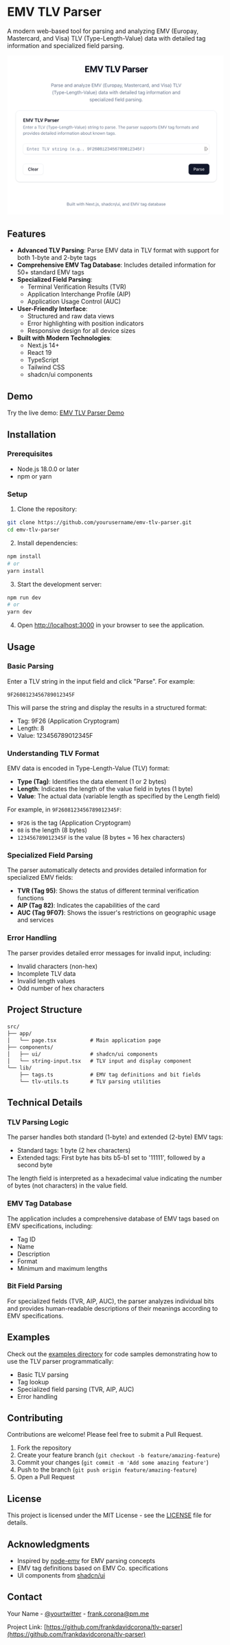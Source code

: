 # EMV TLV Parser

A modern web-based tool for parsing and analyzing EMV (Europay, Mastercard, and Visa) TLV (Type-Length-Value) data with detailed tag information and specialized field parsing.

![EMV TLV Parser Screenshot](/public/images/tlv-parser.png)

## Features

- **Advanced TLV Parsing**: Parse EMV data in TLV format with support for both 1-byte and 2-byte tags
- **Comprehensive EMV Tag Database**: Includes detailed information for 50+ standard EMV tags
- **Specialized Field Parsing**:
  - Terminal Verification Results (TVR)
  - Application Interchange Profile (AIP)
  - Application Usage Control (AUC)
- **User-Friendly Interface**:
  - Structured and raw data views
  - Error highlighting with position indicators
  - Responsive design for all device sizes
- **Built with Modern Technologies**:
  - Next.js 14+
  - React 19
  - TypeScript
  - Tailwind CSS
  - shadcn/ui components

## Demo

Try the live demo: [EMV TLV Parser Demo](https://emv-tlv-parser.vercel.app)

## Installation

### Prerequisites

- Node.js 18.0.0 or later
- npm or yarn

### Setup

1. Clone the repository:

```bash
git clone https://github.com/yourusername/emv-tlv-parser.git
cd emv-tlv-parser
```

2. Install dependencies:

```bash
npm install
# or
yarn install
```

3. Start the development server:

```bash
npm run dev
# or
yarn dev
```

4. Open [http://localhost:3000](http://localhost:3000) in your browser to see the application.

## Usage

### Basic Parsing

Enter a TLV string in the input field and click "Parse". For example:

```
9F2608123456789012345F
```

This will parse the string and display the results in a structured format:

- Tag: 9F26 (Application Cryptogram)
- Length: 8
- Value: 123456789012345F

### Understanding TLV Format

EMV data is encoded in Type-Length-Value (TLV) format:

- **Type (Tag)**: Identifies the data element (1 or 2 bytes)
- **Length**: Indicates the length of the value field in bytes (1 byte)
- **Value**: The actual data (variable length as specified by the Length field)

For example, in `9F2608123456789012345F`:

- `9F26` is the tag (Application Cryptogram)
- `08` is the length (8 bytes)
- `123456789012345F` is the value (8 bytes = 16 hex characters)

### Specialized Field Parsing

The parser automatically detects and provides detailed information for specialized EMV fields:

- **TVR (Tag 95)**: Shows the status of different terminal verification functions
- **AIP (Tag 82)**: Indicates the capabilities of the card
- **AUC (Tag 9F07)**: Shows the issuer's restrictions on geographic usage and services

### Error Handling

The parser provides detailed error messages for invalid input, including:

- Invalid characters (non-hex)
- Incomplete TLV data
- Invalid length values
- Odd number of hex characters

## Project Structure

```
src/
├── app/
│   └── page.tsx           # Main application page
├── components/
│   ├── ui/                # shadcn/ui components
│   └── string-input.tsx   # TLV input and display component
└── lib/
    ├── tags.ts            # EMV tag definitions and bit fields
    └── tlv-utils.ts       # TLV parsing utilities
```

## Technical Details

### TLV Parsing Logic

The parser handles both standard (1-byte) and extended (2-byte) EMV tags:

- Standard tags: 1 byte (2 hex characters)
- Extended tags: First byte has bits b5-b1 set to '11111', followed by a second byte

The length field is interpreted as a hexadecimal value indicating the number of bytes (not characters) in the value field.

### EMV Tag Database

The application includes a comprehensive database of EMV tags based on EMV specifications, including:

- Tag ID
- Name
- Description
- Format
- Minimum and maximum lengths

### Bit Field Parsing

For specialized fields (TVR, AIP, AUC), the parser analyzes individual bits and provides human-readable descriptions of their meanings according to EMV specifications.

## Examples

Check out the [examples directory](/examples) for code samples demonstrating how to use the TLV parser programmatically:

- Basic TLV parsing
- Tag lookup
- Specialized field parsing (TVR, AIP, AUC)
- Error handling

## Contributing

Contributions are welcome! Please feel free to submit a Pull Request.

1. Fork the repository
2. Create your feature branch (`git checkout -b feature/amazing-feature`)
3. Commit your changes (`git commit -m 'Add some amazing feature'`)
4. Push to the branch (`git push origin feature/amazing-feature`)
5. Open a Pull Request

## License

This project is licensed under the MIT License - see the [LICENSE](LICENSE) file for details.

## Acknowledgments

- Inspired by [node-emv](https://github.com/mhdnamvar/node-emv) for EMV parsing concepts
- EMV tag definitions based on EMV Co. specifications
- UI components from [shadcn/ui](https://ui.shadcn.com/)

## Contact

Your Name - [@yourtwitter](https://twitter.com/yourtwitter) - frank.corona@pm.me

Project Link: [https://github.com/frankdavidcorona/tlv-parser](https://github.com/frankdavidcorona/tlv-parser)
